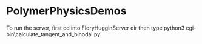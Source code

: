 # PolymerPhysicsDemos

To run the server, first cd into FloryHugginServer dir
then type python3 cgi-bin\calculate_tangent_and_binodal.py
